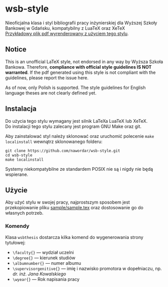 # wsb-style
Nieoficjalna klasa i styl bibliografii pracy inżynierskiej dla Wyższej Szkoły Bankowej w Gdańsku, kompatybilny z LuaTeX oraz XeTeX\
[Przykładowy plik pdf wyrenderowany z użyciem tego stylu](https://github.com/nawordar/wsb-style/blob/master/sample/sample.pdf).

## Notice
This is an unofficial LaTeX style, not endorsed in any way by Wyższa Szkoła Bankowa.
Therefore, **compliance with official style guidelines IS NOT warranted**.
If the pdf generated using this style is not compliant with the guidelines, please report the issue here.

As of now, only Polish is supported. The style guidelines for English language theses are not clearly defined yet.

## Instalacja
Do użycia tego stylu wymagany jest silnik LaTeXa LuaTeX lub XeTeX.\
Do instalacji tego stylu zalecany jest program GNU Make oraz git.

Aby zainstalować styl należy sklonować oraz uruchomić polecenie `make localinstall` wewnątrz sklonowanego folderu:
```shell
git clone https://github.com/nawordar/wsb-style.git
cd wsb-style
make localinstall
```

Systemy niekompatybilne ze standardem POSIX nie są i nigdy nie będą wspierane.

## Użycie
Aby użyć stylu w swojej pracy, najprostszym sposobem jest przekopiowanie pliku [sample/sample.tex](https://github.com/nawordar/wsb-style/blob/master/sample/sample.tex) oraz dostosowanie go do własnych potrzeb.

### Komendy
Klasa `wsbthesis` dostarcza kilka komend do wygenerowania strony tytułowej:
- `\faculty{}` — wydział uczelni
- `\degree{}` — kierunek studiów
- `\albumnumber{}` — numer albumu
- `\supervisorgenitive{}` — imię i nazwisko promotora w dopełniaczu, np. _dr. inż. Jana Kowalskiego_
- `\wyear{}` — Rok napisania pracy
